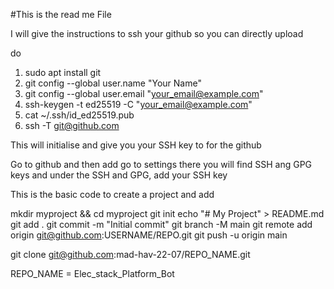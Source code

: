 #This is the read me File 

I will give the instructions to ssh your github so you can directly upload 


do 

1. sudo apt install git 
2. git config --global user.name "Your Name"
3. git config --global user.email "your_email@example.com"
4. ssh-keygen -t ed25519 -C "your_email@example.com"
5. cat ~/.ssh/id_ed25519.pub
6. ssh -T git@github.com

This will initialise and give you your SSH key to for the github

Go to github and then add go to settings there you will find SSH ang GPG keys and under the SSH and GPG, add your SSH key

This is the basic code to create a project and add 

mkdir myproject && cd myproject
git init
echo "# My Project" > README.md
git add .
git commit -m "Initial commit"
git branch -M main
git remote add origin git@github.com:USERNAME/REPO.git
git push -u origin main



git clone git@github.com:mad-hav-22-07/REPO_NAME.git

REPO_NAME = Elec_stack_Platform_Bot
